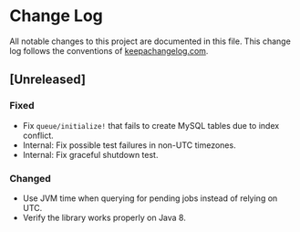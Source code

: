 # Change Log
All notable changes to this project are documented in this file. This change log follows the conventions of [keepachangelog.com](http://keepachangelog.com/).

## [Unreleased]

### Fixed
- Fix `queue/initialize!` that fails to create MySQL tables due to index conflict.
- Internal: Fix possible test failures in non-UTC timezones.
- Internal: Fix graceful shutdown test.

### Changed
- Use JVM time when querying for pending jobs instead of relying on UTC.
- Verify the library works properly on Java 8.

